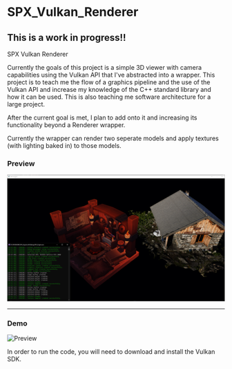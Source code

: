 # SPX_Vulkan_Renderer

## This is a work in progress!!

SPX Vulkan Renderer

Currently the goals of this project is a simple 3D viewer with camera capabilities using the Vulkan API that I've abstracted into a wrapper.
This project is to teach me the flow of a graphics pipeline and the use of the Vulkan API and increase my knowledge of the C++ standard library and how it can be used.
This is also teaching me software architecture for a large project.


After the current goal is met, I plan to add onto it and increasing its functionality beyond a Renderer wrapper.

Currently the wrapper can render two seperate models and apply textures (with lighting baked in) to those models.

### Preview
![Preview](SPX_Engine/Media/Images/SPXEnginePreview.PNG)

_____________________________________________________________________________________________________________________________________________________________________

### Demo
![Preview](SPX_Engine/Media/Images/ProjectDemo.gif)

In order to run the code, you will need to download and install the Vulkan SDK.
